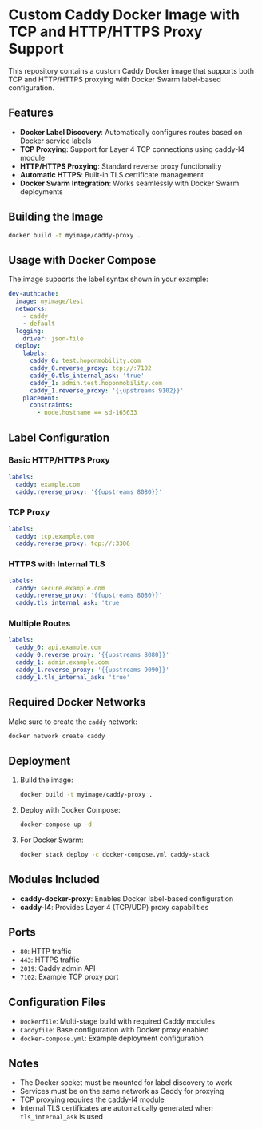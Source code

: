# Custom Caddy Docker Image with TCP and HTTP/HTTPS Proxy Support

This repository contains a custom Caddy Docker image that supports both TCP and HTTP/HTTPS proxying with Docker Swarm label-based configuration.

## Features

- **Docker Label Discovery**: Automatically configures routes based on Docker service labels
- **TCP Proxying**: Support for Layer 4 TCP connections using caddy-l4 module
- **HTTP/HTTPS Proxying**: Standard reverse proxy functionality
- **Automatic HTTPS**: Built-in TLS certificate management
- **Docker Swarm Integration**: Works seamlessly with Docker Swarm deployments

## Building the Image

```bash
docker build -t myimage/caddy-proxy .
```

## Usage with Docker Compose

The image supports the label syntax shown in your example:

```yaml
dev-authcache:
  image: myimage/test
  networks:
    - caddy
    - default
  logging:
    driver: json-file
  deploy:
    labels:
      caddy_0: test.hoponmobility.com
      caddy_0.reverse_proxy: tcp://:7102
      caddy_0.tls_internal_ask: 'true'
      caddy_1: admin.test.hoponmobility.com
      caddy_1.reverse_proxy: '{{upstreams 9102}}'
    placement:
      constraints:
        - node.hostname == sd-165633
```

## Label Configuration

### Basic HTTP/HTTPS Proxy
```yaml
labels:
  caddy: example.com
  caddy.reverse_proxy: '{{upstreams 8080}}'
```

### TCP Proxy
```yaml
labels:
  caddy: tcp.example.com
  caddy.reverse_proxy: tcp://:3306
```

### HTTPS with Internal TLS
```yaml
labels:
  caddy: secure.example.com
  caddy.reverse_proxy: '{{upstreams 8080}}'
  caddy.tls_internal_ask: 'true'
```

### Multiple Routes
```yaml
labels:
  caddy_0: api.example.com
  caddy_0.reverse_proxy: '{{upstreams 8080}}'
  caddy_1: admin.example.com
  caddy_1.reverse_proxy: '{{upstreams 9090}}'
  caddy_1.tls_internal_ask: 'true'
```

## Required Docker Networks

Make sure to create the `caddy` network:

```bash
docker network create caddy
```

## Deployment

1. Build the image:
   ```bash
   docker build -t myimage/caddy-proxy .
   ```

2. Deploy with Docker Compose:
   ```bash
   docker-compose up -d
   ```

3. For Docker Swarm:
   ```bash
   docker stack deploy -c docker-compose.yml caddy-stack
   ```

## Modules Included

- **caddy-docker-proxy**: Enables Docker label-based configuration
- **caddy-l4**: Provides Layer 4 (TCP/UDP) proxy capabilities

## Ports

- `80`: HTTP traffic
- `443`: HTTPS traffic
- `2019`: Caddy admin API
- `7102`: Example TCP proxy port

## Configuration Files

- `Dockerfile`: Multi-stage build with required Caddy modules
- `Caddyfile`: Base configuration with Docker proxy enabled
- `docker-compose.yml`: Example deployment configuration

## Notes

- The Docker socket must be mounted for label discovery to work
- Services must be on the same network as Caddy for proxying
- TCP proxying requires the caddy-l4 module
- Internal TLS certificates are automatically generated when `tls_internal_ask` is used